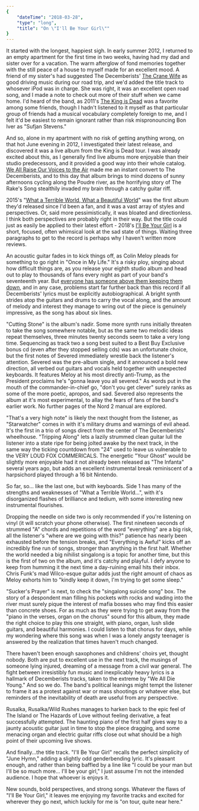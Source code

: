 ```yaml
---
{
    "dateTime": "2018-03-28",
    "type": "long",
    "title": "On \"I'll Be Your Girl\""
}
---
```

It started with the longest, happiest sigh. In early summer 2012, I returned to an empty apartment for the first time in two weeks, having had my dad and sister over for a vacation. The warm afterglow of fond memories together with the still peace of a house to myself made for an excellent mood. A friend of my sister's had suggested The Decemberists' [The Crane Wife][cw] as good driving music during our road trip, and we'd added the title track to whosever iPod was in charge. She was right, it was an excellent open road song, and I made a note to check out more of their stuff when we came home. I'd heard of the band, as 2011's [The King is Dead][kd] was a favorite among some friends, though I hadn't listened to it myself as that particular group of friends had a musical vocabulary completely foreign to me, and I felt it'd be easiest to remain ignorant rather than risk mispronouncing Bon Iver as "Sufjan Stevens." 

And so, alone in my apartment with no risk of getting anything wrong, on that hot June evening in 2012, I investigated their latest release, and discovered it was a live album from the King is Dead tour. I was already excited about this, as I generally find live albums more enjoyable than their studio predecessors, and it provided a good way into their whole catalog. [We All Raise Our Voices to the Air][wr] made me an instant convert to The Decemberists, and to this day that album brings to mind dozens of sunny afternoons cycling along the Poudre river, as the horrifying story of The Rake's Song stealthily invaded my brain through a catchy guitar riff. 

2015's "[What a Terrible World, What a Beautiful World][wt]" was the first album they'd released since I'd been a fan, and it was a vast array of styles and perspectives. Or, said more pessimistically, it was bloated and directionless. I think both perspectives are probably right in their way. But the title could just as easily be applied to their latest effort - 2018's [I'll Be Your Girl][ib] is a short, focused, often whimsical look at the sad state of things. Waiting three paragraphs to get to the record is perhaps why I haven't written more reviews.

An acoustic guitar fades in to kick things off, as Colin Meloy pleads for something to go right in "Once in My Life." It's a risky ploy, singing about how difficult things are, as you release your eighth studio album and head out to play to thousands of fans every night as part of your band's seventeenth year. But [everyone has someone above them keeping them down][bbl], and in any case, problems start far further back than this record if all Decemberists' lyrics must be explicitly autobiographical. A bright synth strides atop the guitars and drums to carry the vocal along, and the amount of melody and interest they manage to wring out of the piece is genuinely impressive, as the song has about six lines.

"Cutting Stone" is the album's nadir. Some more synth runs initially threaten to take the song somewhere notable, but as the same two melodic ideas repeat themselves, three minutes twenty seconds seem to take a very long time. Sequencing as track two a song best suited to a Best Buy Exclusive bonus cd (even after they stopped selling cds) was an unfortunate choice, but the first notes of Severed immediately wrestle back the listener's attention. Severed was the pre-album single, and it announced a bold new direction, all verbed out guitars and vocals held together with unexpected keyboards. It features Meloy at his most directly anti-Trump, as the President proclaims he's "gonna leave you all severed." As words put in the mouth of the commander-in-chief go, "don't you get clever" surely ranks as some of the more poetic, apropos, and sad. Severed also represents the album at it's most experimental, to allay the fears of fans of the band's earlier work. No further pages of the Nord 2 manual are explored.

"That's a very high note" is likely the next thought from the listener, as "Starwatcher" comes in with it's military drums and warnings of evil ahead. It's the first in a trio of songs direct from the center of The Decemberists' wheelhouse. "Tripping Along" lets a lazily strummed clean guitar lull the listener into a state ripe for being jolted awake by the next track, in the same way the ticking countdown from "24" used to leave us vulnerable to the VERY LOUD FOX COMMERICALS. The energetic "Your Ghost" would be slightly more enjoyable had it not already been released as "The Infanta" several years ago, but adds an excellent instrumental break reminiscent of a harpsichord played through a 16 bit Nintendo.

So far, so... like the last one, but with keyboards. Side 1 has many of the strengths and weaknesses of "What a Terrible World...", with it's disorganized flashes of brilliance and tedium, with some interesting new instrumental flourishes.

Dropping the needle on side two is only recommended if you're listening on vinyl (it will scratch your phone otherwise). The first nineteen seconds of strummed "A" chords and repetitions of the word "everything" are a big risk, all the listener's "where are we going with this?" patience has nearly been exhausted before the tension breaks, and "Everything is Awful" kicks off an incredibly fine run of songs, stronger than anything in the first half. Whether the world needed a big nihilist singalong is a topic for another time, but this is the first of two on the album, and it's catchy and playful. I defy anyone to keep from humming it the next time a day-ruining email hits their inbox. Chris Funk's mad Wilco-esque guitar adds just the right amount of chaos as Meloy exhorts him to "kindly keep it down, I'm trying to get some sleep."

"Sucker's Prayer" is next, to check the "singalong suicide song" box. The story of a despondent man filling his pockets with rocks and wading into the river must surely pique the interest of mafia bosses who may find this easier than concrete shoes. For as much as they were trying to get away from the "piano in the verses, organ on the chorus" sound for this album, they made the right choice to play this one straight, with piano, organ, lush slide guitars, and beautiful harmonies. I could listen to that chorus for days, while my wondering where this song was when I was a lonely angsty teenager is answered by the realization that times haven't much changed.

There haven't been enough saxophones and childrens' choirs yet, thought nobody. Both are put to excellent use in the next track, the musings of someone lying injured, dreaming of a message from a civil war general. The fight between irresistibly fun music and inexplicably heavy lyrics is a hallmark of Decemberists tracks, taken to the extreme by "We All Die Young." And so we do. The band's political leanings might tempt the listener to frame it as a protest against war or mass shootings or whatever else, but reminders of the inevitability of death are useful from any perspective. 

Rusalka, Rusalka/Wild Rushes manages to harken back to the epic feel of The Island or The Hazards of Love without feeling derivative, a feat successfully attempted. The haunting piano of the first half gives way to a jaunty acoustic guitar just in time to stop the piece dragging, and some menacing organ and electric guitar riffs close out what should be a high point of their upcoming live shows.

And finally...the title track. "I'll Be Your Girl" recalls the perfect simplicity of "June Hymn," adding a slightly odd genderbending lyric. It's pleasant enough, and rather than being baffled by a line like "I could be your man but I'll be so much more... I'll be your girl," I just assume I'm not the intended audience. I hope that whoever is enjoys it.

New sounds, bold perspectives, and strong songs. Whatever the flaws of "I'll Be Your Girl," it leaves me enjoying my favorite tracks and excited for wherever they go next, which luckily for me is "on tour, quite near here."

[cw]: https://itunes.apple.com/us/album/the-crane-wife/1044305402
[kd]: https://itunes.apple.com/us/album/the-king-is-dead/715554884
[wr]: https://itunes.apple.com/us/album/we-all-raise-our-voices-to-the-air-live-songs-04-11-08-11/715748912
[wt]: https://itunes.apple.com/us/album/what-a-terrible-world-what-a-beautiful-world/933134749
[ib]: https://itunes.apple.com/us/album/ill-be-your-girl/1333620066
[bbl]: https://www.biblegateway.com/passage/?search=Ecclesiastes%205:8&version=ESV
